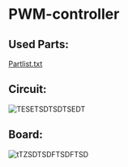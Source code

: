 # PWM-controller
## Used Parts:
[Partlist.txt](https://github.com/wautischer/PWM-controller/files/9204236/Partlist.txt)

## Circuit:
![TESETSDTSDTSEDT](https://user-images.githubusercontent.com/78680534/181391677-99f66c0e-3869-48fb-82a5-8dde7879c240.png)

## Board: 
![tTZSDTSDFTSDFTSD](https://user-images.githubusercontent.com/78680534/181391827-7227cb8d-7eda-4bcb-89c8-6cf941fc189a.png)



